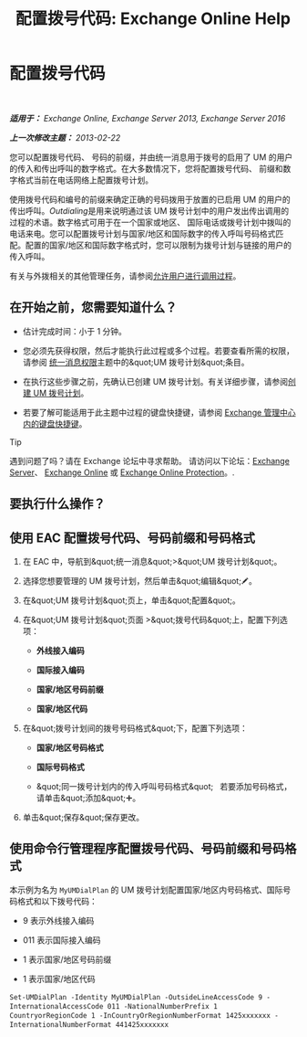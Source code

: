 ﻿---
title: '配置拨号代码: Exchange Online Help'
TOCTitle: 配置拨号代码
ms:assetid: e5b5efee-b734-4f70-8357-11be07b23bd0
ms:mtpsurl: https://technet.microsoft.com/zh-cn/library/Bb124992(v=EXCHG.150)
ms:contentKeyID: 51408288
ms.date: 05/23/2018
mtps_version: v=EXCHG.150
ms.translationtype: MT
---

# 配置拨号代码

 

_**适用于：** Exchange Online, Exchange Server 2013, Exchange Server 2016_

_**上一次修改主题：** 2013-02-22_

您可以配置拨号代码、 号码的前缀，并由统一消息用于拨号的启用了 UM 的用户的传入和传出呼叫的数字格式。在大多数情况下，您将配置拨号代码、 前缀和数字格式当前在电话网络上配置拨号计划。

使用拨号代码和编号的前缀来确定正确的号码拨用于放置的已启用 UM 的用户的传出呼叫。*Outdialing*是用来说明通过该 UM 拨号计划中的用户发出传出调用的过程的术语。数字格式可用于在一个国家或地区、 国际电话或拨号计划中拨叫的电话来电。您可以配置拨号计划与国家/地区和国际数字的传入呼叫号码格式匹配。配置的国家/地区和国际数字格式时，您可以限制为拨号计划与链接的用户的传入呼叫。

有关与外拨相关的其他管理任务，请参阅[允许用户进行调用过程](allowing-users-to-make-calls-procedures-exchange-2013-help.md)。

## 在开始之前，您需要知道什么？

  - 估计完成时间：小于 1 分钟。

  - 您必须先获得权限，然后才能执行此过程或多个过程。若要查看所需的权限，请参阅 [统一消息权限](unified-messaging-permissions-exchange-2013-help.md)主题中的\&quot;UM 拨号计划\&quot;条目。

  - 在执行这些步骤之前，先确认已创建 UM 拨号计划。有关详细步骤，请参阅[创建 UM 拨号计划](create-a-um-dial-plan-exchange-2013-help.md)。

  - 若要了解可能适用于此主题中过程的键盘快捷键，请参阅 [Exchange 管理中心内的键盘快捷键](keyboard-shortcuts-in-the-exchange-admin-center-exchange-online-protection-help.md)。

> [!tip]
> 遇到问题了吗？请在 Exchange 论坛中寻求帮助。 请访问以下论坛：<a href="https://go.microsoft.com/fwlink/p/?linkid=60612">Exchange Server</a>、 <a href="https://go.microsoft.com/fwlink/p/?linkid=267542">Exchange Online</a> 或 <a href="https://go.microsoft.com/fwlink/p/?linkid=285351">Exchange Online Protection</a>。.


## 要执行什么操作？

## 使用 EAC 配置拨号代码、号码前缀和号码格式

1.  在 EAC 中，导航到\&quot;统一消息\&quot;\>\&quot;UM 拨号计划\&quot;。

2.  选择您想要管理的 UM 拨号计划，然后单击\&quot;编辑\&quot;![编辑图标](images/Bb124582.6f53ccb2-1f13-4c02-bea0-30690e6ea71d(EXCHG.150).gif "编辑图标")。

3.  在\&quot;UM 拨号计划\&quot;页上，单击\&quot;配置\&quot;。

4.  在\&quot;UM 拨号计划\&quot;页面 \>\&quot;拨号代码\&quot;上，配置下列选项：
    
      - **外线接入编码**
    
      - **国际接入编码**
    
      - **国家/地区号码前缀**
    
      - **国家/地区代码**

5.  在\&quot;拨号计划间的拨号号码格式\&quot;下，配置下列选项：
    
      - **国家/地区号码格式**
    
      - **国际号码格式**
    
      - \&quot;同一拨号计划内的传入呼叫号码格式\&quot;   若要添加号码格式，请单击\&quot;添加\&quot;![添加图标](images/JJ218640.c1e75329-d6d7-4073-a27d-498590bbb558(EXCHG.150).gif "添加图标")。

6.  单击\&quot;保存\&quot;保存更改。

## 使用命令行管理程序配置拨号代码、号码前缀和号码格式

本示例为名为 `MyUMDialPlan` 的 UM 拨号计划配置国家/地区内号码格式、国际号码格式和以下拨号代码：

  - 9 表示外线接入编码

  - 011 表示国际接入编码

  - 1 表示国家/地区号码前缀

  - 1 表示国家/地区代码

<!-- end list -->

    Set-UMDialPlan -Identity MyUMDialPlan -OutsideLineAccessCode 9 -InternationalAccessCode 011 -NationalNumberPrefix 1 CountryorRegionCode 1 -InCountryOrRegionNumberFormat 1425xxxxxxx -InternationalNumberFormat 441425xxxxxxx

